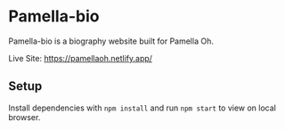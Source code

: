 # Pamella-bio

Pamella-bio is a biography website built for Pamella Oh.

Live Site: https://pamellaoh.netlify.app/

## Setup

Install dependencies with `npm install` and run `npm start` to view on local browser.
